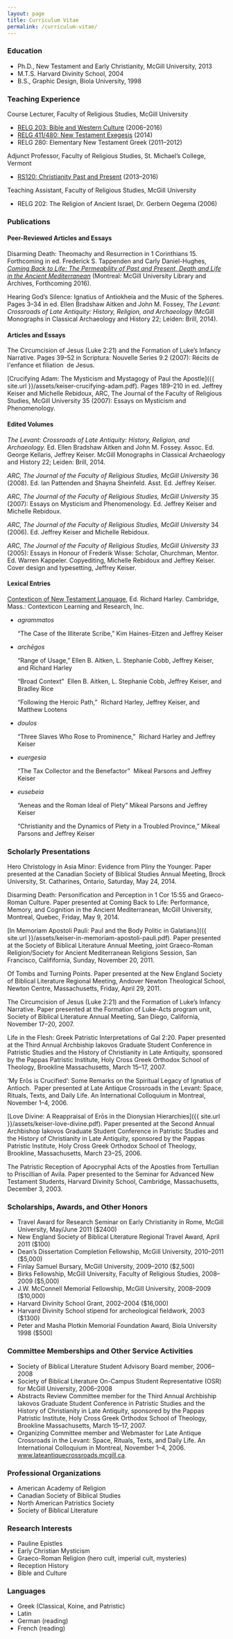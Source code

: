 ```yaml
---
layout: page
title: Curriculum Vitae
permalink: /curriculum-vitae/
---
```


### Education

* Ph.D., New Testament and Early Christianity, McGill University, 2013
* M.T.S. Harvard Divinity School, 2004
* B.S., Graphic Design, Biola University, 1998

### Teaching Experience

Course Lecturer, Faculty of Religious Studies, McGill University
  
* [RELG 203: Bible and Western Culture](/relg203) (2006–2016)
* [RELG 411/480: New Testament Exegesis](/new-testament-exegesis) (2014)
* RELG 280: Elementary New Testament Greek (2011–2012)

Adjunct Professor, Faculty of Religious Studies, St. Michael’s College, Vermont

* [RS120: Christianity Past and Present](/rs120) (2013&#8211;2016)

Teaching Assistant, Faculty of Religious Studies, McGill University

* RELG 202: The Religion of Ancient Israel, Dr. Gerbern Oegema (2006)

### Publications

#### Peer-Reviewed Articles and Essays

Disarming Death: Theomachy and Resurrection in 1 Corinthians 15. Forthcoming in ed. Frederick S. Tappenden and Carly Daniel-Hughes, *[Coming Back to Life: The Permeability of Past and Present, Death and Life in the Ancient Mediterranean](http://comingbacktolife.mcgill.ca)* (Montreal: McGill University Library and Archives, Forthcoming 2016).

Hearing God’s Silence: Ignatius of Antiokheia and the Music of the Spheres. Pages 3–34 in ed. Ellen Bradshaw Aitken and John M. Fossey, *The Levant: Crossroads of Late Antiquity: History, Religion, and Archaeology* (McGill Monographs in Classical Archaeology and History 22; Leiden: Brill, 2014).

#### Articles and Essays

The Circumcision of Jesus (Luke 2:21) and the Formation of Luke’s Infancy Narrative. Pages 39–52 in Scriptura: Nouvelle Series 9.2 (2007): Récits de l'enfance et filiation  de Jesus.

[Crucifying Adam: The Mysticism and Mystagogy of Paul the Apostle]({{ site.url }}/assets/keiser-crucifying-adam.pdf). Pages 189–210 in ed. Jeffrey Keiser and Michelle Rebidoux, ARC, The Journal of the Faculty of Religious Studies, McGill University 35 (2007): Essays on Mysticism and Phenomenology.

#### Edited Volumes

*The Levant: Crossroads of Late Antiquity: History, Religion, and Archaeology.* Ed. Ellen Bradshaw Aitken and John M. Fossey. Assoc. Ed. George Kellaris, Jeffrey Keiser. McGill Monographs in Classical Archaeology and History 22; Leiden: Brill, 2014.

*ARC, The Journal of the Faculty of Religious Studies, McGill University* 36 (2008). Ed. Ian Pattenden and Shayna Sheinfeld. Asst. Ed. Jeffrey Keiser.

*ARC, The Journal of the Faculty of Religious Studies, McGill University* 35 (2007): Essays on Mysticism and Phenomenology. Ed. Jeffrey Keiser and Michelle Rebidoux.

*ARC, The Journal of the Faculty of Religious Studies, McGill University* 34 (2006). Ed. Jeffrey Keiser and Michelle Rebidoux.

*ARC, The Journal of the Faculty of Religious Studies, McGill University 33* (2005): Essays in Honour of Frederik Wisse: Scholar, Churchman, Mentor. Ed. Warren Kappeler. Copyediting, Michelle Rebidoux and Jeffrey Keiser. Cover design and typesetting, Jeffrey Keiser.

#### Lexical Entries

[Contexticon of New Testament Language](http://www.contexticon.com), Ed. Richard Harley. Cambridge, Mass.: Contexticon Learning and Research, Inc.

* *agrammatos*

    “The Case of the Illiterate Scribe,” Kim Haines-Eitzen and Jeffrey Keiser

* *archēgos*

    “Range of Usage,” Ellen B. Aitken, L. Stephanie Cobb, Jeffrey Keiser, and Richard Harley
    
    “Broad Context”  Ellen B. Aitken, L. Stephanie Cobb, Jeffrey Keiser, and Bradley Rice
    
    “Following the Heroic Path,”  Richard Harley, Jeffrey Keiser, and Matthew Lootens

* *doulos*

    “Three Slaves Who Rose to Prominence,”  Richard Harley and Jeffrey Keiser

* *euergesia*

    “The Tax Collector and the Benefactor”  Mikeal Parsons and Jeffrey Keiser

* *eusebeia*

    “Aeneas and the Roman Ideal of Piety” Mikeal Parsons and Jeffrey Keiser
    
    “Christianity and the Dynamics of Piety in a Troubled Province,” Mikeal Parsons and Jeffrey Keiser

### Scholarly Presentations

Hero Christology in Asia Minor: Evidence from Pliny the Younger. Paper presented at the Canadian Society of Biblical Studies Annual Meeting, Brock University, St. Catharines, Ontario, Saturday, May 24, 2014.

Disarming Death: Personification and Perception in 1 Cor 15:55 and Graeco-Roman Culture. Paper presented at Coming Back to Life: Performance, Memory, and Cognition in the Ancient Mediterranean, McGill University, Montreal, Quebec, Friday, May 9, 2014.

[In Memoriam Apostoli Pauli: Paul and the Body Politic in Galatians]({{ site.url }}/assets/keiser-in-memoriam-apostoli-pauli.pdf). Paper presented at the Society of Biblical Literature Annual Meeting, joint Graeco-Roman Religion/Society for Ancient Mediterranean Religions Session, San Francisco, Calififornia, Sunday, November 20, 2011.

Of Tombs and Turning Points. Paper presented at the New England Society of Biblical Literature Regional Meeting, Andover Newton Theological School, Newton Centre, Massachusetts, Friday, April 29, 2011.

The Circumcision of Jesus (Luke 2:21) and the Formation of Luke’s Infancy Narrative. Paper presented at the Formation of Luke-Acts program unit, Society of Biblical Literature Annual Meeting, San Diego, California, November 17–20, 2007.

Life in the Flesh: Greek Patristic Interpretations of Gal 2:20. Paper presented at the Third Annual Archbiship Iakovos Graduate Student Conference in Patristic Studies and the History of Christianity in Late Antiquity, sponsored by the Pappas Patristic Institute, Holy Cross Greek Orthodox School of Theology, Brookline Massachusetts, March 15–17, 2007.

‘My Erōs is Crucified’: Some Remarks on the Spiritual Legacy of Ignatius of Antioch.  Paper presented at Late Antique Crossroads in the Levant: Space, Rituals, Texts, and Daily Life. An International Colloquium in Montreal, November 1–4, 2006.

[Love Divine: A Reappraisal of Erōs in the Dionysian Hierarchies]({{ site.url  }}/assets/keiser-love-divine.pdf). Paper presented at the Second Annual Archbishop Iakovos Graduate Student Conference in Patristic Studies and the History of Christianity in Late Antiquity, sponsored by the Pappas Patristic Institute, Holy Cross Greek Orthodox School of Theology, Brookline, Massachusetts, March 23–25, 2006.

The Patristic Reception of Apocryphal Acts of the Apostles from Tertullian to Priscillian of Avila. Paper presented to the Seminar for Advanced New Testament Students, Harvard Divinity School, Cambridge, Massachusetts, December 3, 2003.

### Scholarships, Awards, and Other Honors

* Travel Award for Research Seminar on Early Christianity in Rome, McGill University, May/June 2011 ($2400)
* New England Society of Biblical Literature Regional Travel Award, April 2011 ($100)
* Dean’s Dissertation Completion Fellowship, McGill University, 2010–2011 ($5,000)
* Finlay Samuel Bursary, McGill University, 2009–2010 ($2,500)
* Birks Fellowship, McGill University, Faculty of Religious Studies, 2008–2009 ($5,000)
* J.W. McConnell Memorial Fellowship, McGill University, 2008–2009 ($10,000)
* Harvard Divinity School Grant, 2002–2004 ($16,000)
* Harvard Divinity School stipend for archeological fieldwork, 2003 ($1300)
* Peter and Masha Plotkin Memorial Foundation Award, Biola University 1998 ($500)

### Committee Memberships and Other Service Activities

* Society of Biblical Literature Student Advisory Board member, 2006–2008
* Society of Biblical Literature On-Campus Student Representative (OSR) for McGill University, 2006–2008
* Abstracts Review Committee member for the Third Annual Archbiship Iakovos Graduate Student Conference in Patristic Studies and the History of Christianity in Late Antiquity, sponsored by the Pappas Patristic Institute, Holy Cross Greek Orthodox School of Theology, Brookline Massachusetts, March 15–17, 2007.
* Organizing Committee member and Webmaster for Late Antique Crossroads in the Levant: Space, Rituals, Texts, and Daily Life. An International Colloquium in Montreal, November 1–4, 2006. www.lateantiquecrossroads.mcgill.ca.

### Professional Organizations

* American Academy of Religion
* Canadian Society of Biblical Studies
* North American Patristics Society
* Society of Biblical Literature

### Research Interests

* Pauline Epistles
* Early Christian Mysticism
* Graeco-Roman Religion (hero cult, imperial cult, mysteries)
* Reception History
* Bible and Culture

### Languages

* Greek (Classical, Koine, and Patristic)
* Latin
* German (reading)
* French (reading)